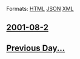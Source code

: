 
Formats: [HTML](2001/08/2/index.html)  [JSON](2001/08/2/index.json)  [XML](2001/08/2/index.xml)  

## [2001-08-2](/news/2001/08/2/index.md)

## [Previous Day...](/news/2001/08/1/index.md)

